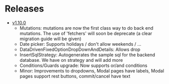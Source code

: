 # Releases

* [v1.10.0](/releaseNotes/v1.10.0.md)
  * Mutations: mutations are now the first class way to do back end mutations. The use of 'fetchers' will soon be deprecate (a clear migration guide will be given)
  * Date picker: Supports holidays / don't allow weekends / ...
  * DataDrivenFixedOptionDropDownAndDetails: Allows drop
  * InsertSqlStrategy: Autogenerates the sample sql for the backend database. We have on strategy and will add more 
  * Conditions/Guards upgrade: Now supports or/and conditions
  * Minor: Improvements to dropdowns, Modal pages have labels, Modal pages support rest buttons, commit/cancel have text